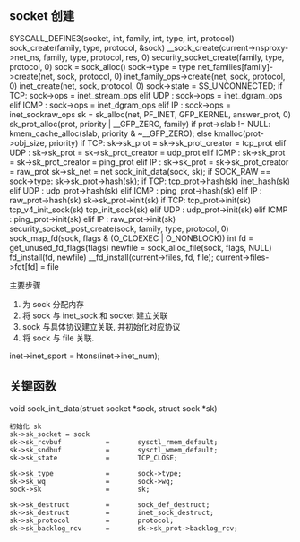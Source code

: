 
## socket 创建

SYSCALL_DEFINE3(socket, int, family, int, type, int, protocol)
	sock_create(family, type, protocol, &sock)
	    __sock_create(current->nsproxy->net_ns, family, type, protocol, res, 0)
            security_socket_create(family, type, protocol, 0)
	        sock = sock_alloc()
            sock->type = type
	        net_families[family]->create(net, sock, protocol, 0)
                inet_family_ops->create(net, sock, protocol, 0)
                    inet_create(net, sock, protocol, 0)
                        sock->state = SS_UNCONNECTED;
                        if TCP:
                            sock->ops = inet_stream_ops
                        elif UDP :
                            sock->ops = inet_dgram_ops
                        elif ICMP :
                            sock->ops = inet_dgram_ops
                        elif IP :
                            sock->ops = inet_sockraw_ops
                        sk = sk_alloc(net, PF_INET, GFP_KERNEL, answer_prot, 0)
                            sk_prot_alloc(prot, priority | __GFP_ZERO, family)
                                if prot->slab != NULL:
                                    kmem_cache_alloc(slab, priority & ~__GFP_ZERO);
                                else
                                    kmalloc(prot->obj_size, priority)
                            if TCP:
                                sk->sk_prot = sk->sk_prot_creator = tcp_prot
                            elif UDP :
                                sk->sk_prot = sk->sk_prot_creator = udp_prot
                            elif ICMP :
                                sk->sk_prot = sk->sk_prot_creator = ping_prot
                            elif IP :
                                sk->sk_prot = sk->sk_prot_creator = raw_prot
                            sk->sk_net = net
                        sock_init_data(sock, sk);
                        if SOCK_RAW == sock->type:
                            sk->sk_prot->hash(sk);
                                if TCP:
                                    tcp_prot->hash(sk)
                                        inet_hash(sk)
                                elif UDP :
                                    udp_prot->hash(sk)
                                elif ICMP :
                                    ping_prot->hash(sk)
                                elif IP :
                                    raw_prot->hash(sk)
                        sk->sk_prot->init(sk)
                            if TCP:
                                tcp_prot->init(sk)
                                    tcp_v4_init_sock(sk)
                                        tcp_init_sock(sk)
                            elif UDP :
                                udp_prot->init(sk)
                            elif ICMP :
                                ping_prot->init(sk)
                            elif IP :
                                raw_prot->init(sk)
	        security_socket_post_create(sock, family, type, protocol, 0)
	sock_map_fd(sock, flags & (O_CLOEXEC | O_NONBLOCK))
	    int fd = get_unused_fd_flags(flags)
	    newfile = sock_alloc_file(sock, flags, NULL)
		fd_install(fd, newfile)
            __fd_install(current->files, fd, file);
                current->files->fdt[fd] = file

主要步骤

1. 为 sock 分配内存
2. 将 sock 与 inet_sock 和 socket 建立关联
3. sock 与具体协议建立关联, 并初始化对应协议
4. 将 sock 与 file 关联.

inet->inet_sport = htons(inet->inet_num);



## 关键函数

void sock_init_data(struct socket *sock, struct sock *sk)

    初始化 sk
    sk->sk_socket = sock
    sk->sk_rcvbuf           =       sysctl_rmem_default;
    sk->sk_sndbuf           =       sysctl_wmem_default;
    sk->sk_state            =       TCP_CLOSE;

    sk->sk_type             =       sock->type;
    sk->sk_wq               =       sock->wq;
    sock->sk                =       sk;

    sk->sk_destruct         =       sock_def_destruct;
    sk->sk_destruct         =       inet_sock_destruct;
    sk->sk_protocol         =       protocol;
    sk->sk_backlog_rcv      =       sk->sk_prot->backlog_rcv;
